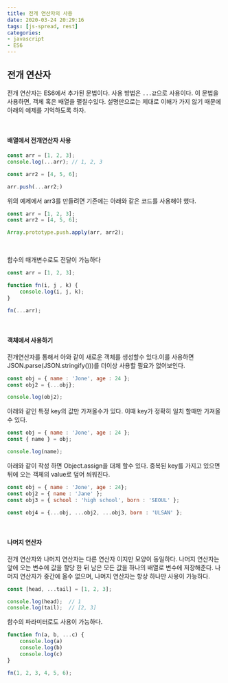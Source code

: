 ```yaml
---
title: 전개 연산자의 사용
date: 2020-03-24 20:29:16
tags: [js-spread, rest]
categories:
- javascript
- ES6
---
```


## 전개 연산자
전개 연산자는 ES6에서 추가된 문법이다. 사용 방법은 `...값`으로 사용이다. 이 문법을 사용하면, 객체 혹은 배열을 펼칠수있다. 설명만으로는 제대로 이해가 가지 않기 때문에 아래의 예제를 기억하도록 하자.

<br>

#### 배열에서 전개연산자 사용

```js
const arr = [1, 2, 3];
console.log(...arr); // 1, 2, 3

const arr2 = [4, 5, 6];

arr.push(...arr2;)  
```

위의 예제에서 arr3를 만들려면 기존에는 아래와 같은 코드를 사용해야 했다.

```js
const arr = [1, 2, 3];
const arr2 = [4, 5, 6];

Array.prototype.push.apply(arr, arr2);
```

<br>

함수의 매개변수로도 전달이 가능하다

```js
const arr = [1, 2, 3];

function fn(i, j , k) {
    console.log(i, j, k);
}

fn(...arr);
```

<br>

#### 객체에서 사용하기

전개연산자를 통해서 아와 같이 새로운 객체를 생성할수 있다.이를 사용하면JSON.parse(JSON.stringify()))를 더이상 사용할 필요가 없어보인다.

```js
const obj = { name : 'Jone', age : 24 };
const obj2 = {...obj};

console.log(obj2);
```

아래와 같인 특정 key의 값만 가져올수가 있다. 이때 key가 정확히 일치 할때만 가져올수 있다.

```js
const obj = { name : 'Jone', age : 24 };
const { name } = obj;

console.log(name);
```

아래와 같이 작성 하면 Object.assign을 대체 할수 있다. 중복된 key를 가지고 있으면 뒤에 오는 객체의 value로 덮어 씌워진다.

```js
const obj = { name : 'Jone', age : 24};
const obj2 = { name : 'Jane' };
const obj3 = { school : 'high school', born : 'SEOUL' };

const obj4 = {...obj, ...obj2, ...obj3, born : 'ULSAN' };
```

<br>

#### 나머지 연산자

전개 연산자와 나머지 연산자는 다른 연산자 이지만 모양이 동일하다. 나머지 연산자는 앞에 오는 변수에 값을 할당 한 뒤 남은 모든 값을 하나의 배열로 변수에 저장해준다.
나머지 연산자가 중간에 올수 없으며, 나머지 연산자는 항상 하나만 사용이 가능하다.

```js
const [head, ...tail] = [1, 2, 3];

console.log(head);  // 1
console.log(tail);  // [2, 3]
```

함수의 파라미터로도 사용이 가능하다.

```js
function fn(a, b, ...c) {
    console.log(a)
    console.log(b)
    console.log(c)
}

fn(1, 2, 3, 4, 5, 6);
```
